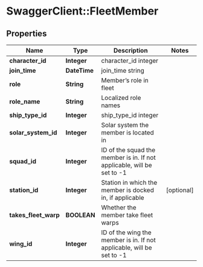 # SwaggerClient::FleetMember

## Properties
Name | Type | Description | Notes
------------ | ------------- | ------------- | -------------
**character_id** | **Integer** | character_id integer | 
**join_time** | **DateTime** | join_time string | 
**role** | **String** | Member’s role in fleet | 
**role_name** | **String** | Localized role names | 
**ship_type_id** | **Integer** | ship_type_id integer | 
**solar_system_id** | **Integer** | Solar system the member is located in | 
**squad_id** | **Integer** | ID of the squad the member is in. If not applicable, will be set to -1 | 
**station_id** | **Integer** | Station in which the member is docked in, if applicable | [optional] 
**takes_fleet_warp** | **BOOLEAN** | Whether the member take fleet warps | 
**wing_id** | **Integer** | ID of the wing the member is in. If not applicable, will be set to -1 | 


